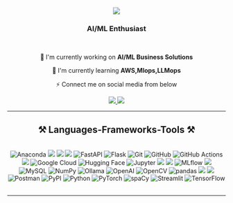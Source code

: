 <h1 align="center">
<img src="https://readme-typing-svg.herokuapp.com/?font=Righteous&size=35&center=true&vCenter=true&width=500&height=70&duration=4000&lines=Hi+There!+👋;+I'm+Karan+Chougule!;" />
</h1>
 
<h3 align="center">AI/ML Enthusiast </h3>
 
<br/>
 
<div align="center">
 
🔭 I'm currently working on **AI/ML Business Solutions**
 
🌱 I'm currently learning **AWS,Mlops,LLMops**
 
⚡ Connect me on social media from below
 
</div>
 
<div align="center"> 
<a href="mailto:chougulekaran10@gmail.com">
<img src="https://img.shields.io/badge/Gmail-333333?style=for-the-badge&logo=gmail&logoColor=red" />
</a>
<a href="https://www.linkedin.com/in/chougulekaran10/" target="_blank">
<img src="https://img.shields.io/badge/LinkedIn-0077B5?style=for-the-badge&logo=linkedin&logoColor=white" target="_blank" />
</a> 
</div>
 
<hr/>
<h2 align="center">⚒️ Languages-Frameworks-Tools ⚒️</h2>
<br/>
<div align="center">
<img src="https://img.shields.io/badge/Anaconda-44A833.svg?style=for-the-badge&logo=Anaconda&logoColor=white" alt="Anaconda" />
<img src="https://img.shields.io/badge/Anthropic-191919.svg?style=for-the-badge&logo=Anthropic&logoColor=white"/>
<img src="https://img.shields.io/badge/django-%23092E20.svg?style=for-the-badge&logo=django&logoColor=white)"/>
<img src="https://img.shields.io/badge/docker-%230db7ed.svg?style=for-the-badge&logo=docker&logoColor=white"/>
<img src="https://img.shields.io/badge/FastAPI-009688.svg?style=for-the-badge&logo=FastAPI&logoColor=white" alt="FastAPI" />
<img src="https://img.shields.io/badge/Flask-000000.svg?style=for-the-badge&logo=Flask&logoColor=white" alt="Flask" />
<img src="https://img.shields.io/badge/Git-F05032.svg?style=for-the-badge&logo=Git&logoColor=white" alt="Git" />
<img src="https://img.shields.io/badge/GitHub-181717.svg?style=for-the-badge&logo=GitHub&logoColor=white" alt="GitHub" />
<img src="https://img.shields.io/badge/GitHub%20Actions-2088FF.svg?style=for-the-badge&logo=GitHub-Actions&logoColor=white" alt="GitHub Actions" />
<img src="https://img.shields.io/badge/google%20gemini-8E75B2?style=for-the-badge&logo=google%20gemini&logoColor=white"/>
<img src="https://img.shields.io/badge/Google%20Cloud-4285F4.svg?style=for-the-badge&logo=Google-Cloud&logoColor=white" alt="Google Cloud" />
<img src="https://img.shields.io/badge/Hugging%20Face-FFD21E.svg?style=for-the-badge&logo=Hugging-Face&logoColor=black" alt="Hugging Face" />
<img src="https://img.shields.io/badge/Jupyter-F37626.svg?style=for-the-badge&logo=Jupyter&logoColor=white" alt="Jupyter" />
<img src="https://img.shields.io/badge/langchain-1C3C3C?style=for-the-badge&logo=langchain&logoColor=white"/>
<img src="https://img.shields.io/badge/langgraph-1C3C3C?style=for-the-badge&logo=langgraph&logoColor=white"/>
<img src="https://img.shields.io/badge/MLflow-0194E2.svg?style=for-the-badge&logo=MLflow&logoColor=white" alt="MLflow" />
<img src="https://img.shields.io/badge/MongoDB-%234ea94b.svg?style=for-the-badge&logo=mongodb&logoColor=white"/>
<img src="https://img.shields.io/badge/MySQL-4479A1.svg?style=for-the-badge&logo=MySQL&logoColor=white" alt="MySQL" />
<img src="https://img.shields.io/badge/NumPy-013243.svg?style=for-the-badge&logo=NumPy&logoColor=white" alt="NumPy" />
<img src="https://img.shields.io/badge/Ollama-000000.svg?style=for-the-badge&logo=Ollama&logoColor=white" alt="Ollama" />
<img src="https://img.shields.io/badge/OpenAI-412991.svg?style=for-the-badge&logo=OpenAI&logoColor=white" alt="OpenAI" />
<img src="https://img.shields.io/badge/OpenCV-5C3EE8.svg?style=for-the-badge&logo=OpenCV&logoColor=white" alt="OpenCV" />
<img src="https://img.shields.io/badge/pandas-150458.svg?style=for-the-badge&logo=pandas&logoColor=white" alt="pandas" />
<img src="https://img.shields.io/badge/Perplexity-1FB8CD.svg?style=for-the-badge&logo=Perplexity&logoColor=white"/>
<img src="https://img.shields.io/badge/postgres-%23316192.svg?style=for-the-badge&logo=postgresql&logoColor=white"/>
<img src="https://img.shields.io/badge/Postman-FF6C37.svg?style=for-the-badge&logo=Postman&logoColor=white" alt="Postman" />
<img src="https://img.shields.io/badge/PyPI-3775A9.svg?style=for-the-badge&logo=PyPI&logoColor=white" alt="PyPI" />
<img src="https://img.shields.io/badge/Python-3776AB.svg?style=for-the-badge&logo=Python&logoColor=white" alt="Python" />
<img src="https://img.shields.io/badge/PyTorch-EE4C2C.svg?style=for-the-badge&logo=PyTorch&logoColor=white" alt="PyTorch" />
<img src="https://img.shields.io/badge/spaCy-09A3D5.svg?style=for-the-badge&logo=spaCy&logoColor=white" alt="spaCy" />
<img src="https://img.shields.io/badge/Streamlit-FF4B4B.svg?style=for-the-badge&logo=Streamlit&logoColor=white" alt="Streamlit" />
<img src="https://img.shields.io/badge/TensorFlow-FF6F00.svg?style=for-the-badge&logo=TensorFlow&logoColor=white" alt="TensorFlow" />
 
</div>
 
<br/>
<hr/>
